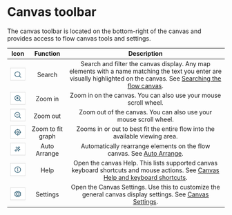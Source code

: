 # Canvas toolbar 

<head>
  <meta name="guidename" content="Flow"/>
  <meta name="context" content="GUID-4396313b-48e2-43e3-a697-a455dd1043e1"/>
</head>


The canvas toolbar is located on the bottom-right of the canvas and provides access to flow canvas tools and settings.

| Icon | Function | Description |
|:----:|:--------:|:-----------:|
| ![Canvas search](../Images/img-flo-Icon_Canvas_Search_48428374-d745-43c2-907b-e27a93924fed.png) | Search | Search and filter the canvas display. Any map elements with a name matching the text you enter are visually highlighted on the canvas. See [Searching the flow canvas](c-flo-Canvas_Finding_1ecb601a-aed0-4472-91fe-7684f95924c1.md). |
| ![Canvas Zoom in](../Images/img-flo-Icon_Canvas_Zoom_In_5cabd4b0-a885-476f-a4dd-cdad4eb7a844.png) | Zoom in | Zoom in on the canvas. You can also use your mouse scroll wheel. |
| ![Canvas Zoom out](../Images/img-flo-Icon_Canvas_Zoom_Out_64128f8a-8c3d-41ff-9ba5-ebbd789259ab.png) | Zoom out | Zoom out of the canvas. You can also use your mouse scroll wheel. |
| ![Canvas Zoom to fit graph](../Images/img-flo-Icon_Canvas_Zoom_Fit_3aafa03c-2e1e-4cad-9f3a-6d6fc0cd78bf.png) | Zoom to fit graph | Zooms in or out to best fit the entire flow into the available viewing area. |
| ![Canvas Auto Arrange](../Images/img-flo-Icon_Canvas_arrange_00ae3849-b0e8-4344-938b-d371a52afb29.png) | Auto Arrange | Automatically rearrange elements on the flow canvas. See [Auto Arrange](flo-Auto-Arrange_b260faf8-a0e8-41ce-b7f8-fbd8e3f58e63.md). |
| ![Canvas Help](../Images/img-flo-Icon_Canvas_Help_3f7669e6-65d6-4aad-a7cc-14774d13bf43.png) | Help | Open the canvas Help. This lists supported canvas keyboard shortcuts and mouse actions. See [Canvas Help and keyboard shortcuts](c-flo-Canvas_Keyboard_shortcuts_ba034875-320b-4413-887d-0373a0e0b0d4.md). |
| ![Canvas Settings](../Images/img-flo-Icon_Canvas_Settings_ce9fde25-a5c8-4143-8b97-53bdf1348616.png) | Settings | Open the Canvas Settings. Use this to customize the general canvas display settings. See [Canvas Settings](flo-Canvas_Settings_7ec861cb-8d6d-440f-bfcf-29f321b622f1.md). |